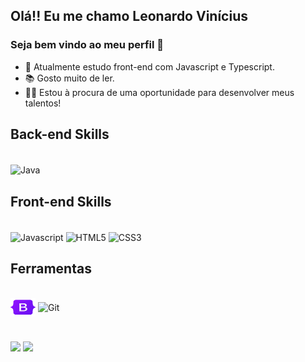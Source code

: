 ## Olá!! Eu me chamo Leonardo Vinícius 

### Seja bem vindo ao meu perfil 👋

- 🔭 Atualmente estudo front-end com Javascript e Typescript.
- 📚 Gosto muito de ler.
- 👨‍💻 Estou à procura de uma oportunidade para desenvolver meus talentos!

## Back-end Skills

<div style="display: inline_block"><br>
   <img align="center" alt="Java" height="30" width="80" src="https://img.shields.io/badge/Java-ED8B00?style=for-the-badge&logo=java&logoColor=white"></>
</div>



## Front-end Skills
  
<div style="display: inline_block"><br>
  <img align="center" alt="Javascript" height="30" width="80" src="https://img.shields.io/badge/JavaScript-323330?style=for-the-badge&logo=javascript&logoColor=F7DF1E"></>
  <img align="center" alt="HTML5" height="30" width="80" src="https://img.shields.io/badge/HTML5-E34F26?style=for-the-badge&logo=html5&logoColor=white"></>
  <img align="center" alt="CSS3" height="30" width="80" src="https://img.shields.io/badge/CSS3-1572B6?style=for-the-badge&logo=css3&logoColor=white"></>
</div>


## Ferramentas
  
<div style="display: inline_block"></br>
  <img align="center" alt="Bootstrap" height="30" width="40" src="https://github.com/devicons/devicon/blob/master/icons/bootstrap/bootstrap-original.svg">
  <img align="center" alt="Git" height="30" width="40" src="https://raw.githubusercontent.com/Thomas-George-T/Thomas-George-T/master/assets/git.svg">
</div>

#

<div>
  	<a href = "mailto:leonardoviniciuswd@gmail.com"><img src="https://img.shields.io/badge/-Gmail-%23333?style=for-the-badge&logo=gmail&logoColor=white" target="_blank"></a>
 	<a href="https://www.linkedin.com/in/leonardoviniciuswd/" target="_blank"><img src="https://img.shields.io/badge/-LinkedIn-%230077B5?style=for-the-badge&logo=linkedin&logoColor=white" target="_blank"></a> 
</div>

<!-- https://media.giphy.com/media/3oriNLx3dUqFgVi86I/giphy.gif?cid=ecf05e47qub63oti6aevmdbjhyq7ynsiyvh1tvlc5bij968e&rid=giphy.gif&ct=g
